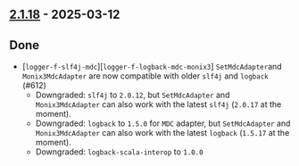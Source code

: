 ## [2.1.18](https://github.com/Kevin-Lee/logger-f/issues?q=is%3Aissue%20is%3Aclosed%20milestone%3Av2-m1-24) - 2025-03-12

## Done
* [`logger-f-slf4j-mdc`][`logger-f-logback-mdc-monix3`] `SetMdcAdapter`and `Monix3MdcAdapter` are now compatible with older `slf4j` and `logback` (#612)
  * Downgraded: `slf4j` to `2.0.12`, but `SetMdcAdapter` and `Monix3MdcAdapter` can also work with the latest `slf4j` (`2.0.17` at the moment).
  * Downgraded: `logback` to `1.5.0` for `MDC` adapter, but `SetMdcAdapter` and `Monix3MdcAdapter` can also work with the latest `logback` (`1.5.17` at the moment).
  * Downgraded: `logback-scala-interop` to `1.0.0`
